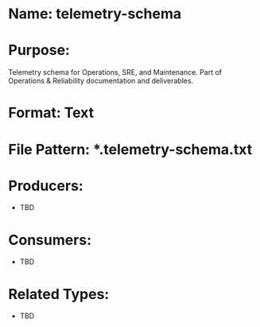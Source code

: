 # Name: telemetry-schema

# Purpose:
Telemetry schema for Operations, SRE, and Maintenance. Part of Operations & Reliability documentation and deliverables.

# Format: Text

# File Pattern: *.telemetry-schema.txt

# Producers:
- TBD

# Consumers:
- TBD

# Related Types:
- TBD
